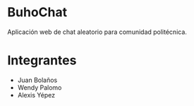 # BuhoChat
Aplicación web de chat aleatorio para comunidad politécnica.

# Integrantes
- Juan Bolaños
- Wendy Palomo
- Alexis Yépez
